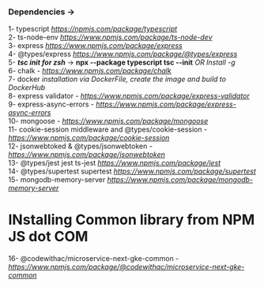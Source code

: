 ### Dependencies ->   
1- typescript *https://npmjs.com/package/typescript*  
2- ts-node-env *https://www.npmjs.com/package/ts-node-dev*  
3- express *https://www.npmjs.com/package/express*  
4- @types/express *https://www.npmjs.com/package/@types/express*  
5- ***tsc init for zsh*** -> **npx --package typescript tsc --init** *OR Install -g*  
6- chalk - *https://www.npmjs.com/package/chalk*  
7- docker *installation via DockerFile, create the image and build to DockerHub*  
8- express validator - *https://www.npmjs.com/package/express-validator*  
9- express-async-errors - *https://www.npmjs.com/package/express-async-errors*  
10- mongoose - *https://www.npmjs.com/package/mongoose*  
11- cookie-session middleware and @types/cookie-session - *https://www.npmjs.com/package/cookie-session*  
12- jsonwebtoked & @types/jsonwebtoken - *https://www.npmjs.com/package/jsonwebtoken*   
13- @types/jest jest ts-jest *https://www.npmjs.com/package/jest*  
14- @types/supertest  supertest *https://www.npmjs.com/package/supertest*  
15- mongodb-memory-server *https://www.npmjs.com/package/mongodb-memory-server*  

# INstalling Common library from NPM JS dot COM
16- @codewithac/microservice-next-gke-common - *https://www.npmjs.com/package/@codewithac/microservice-next-gke-common*
